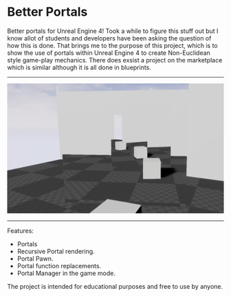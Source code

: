 # Better Portals

Better portals for Unreal Engine 4! Took a while to figure this stuff out but I know allot of students and developers have
been asking the question of how this is done. That brings me to the purpose of this project, which is to show the use of 
portals within Unreal Engine 4 to create Non-Euclidean style game-play mechanics. There does exsist a project on the marketplace
which is similar although it is all done in blueprints.

----------------------------------------------------------------------------------

![logo](Assets/Readme/Example.png)

----------------------------------------------------------------------------------

Features:

- Portals
- Recursive Portal rendering.
- Portal Pawn.
- Portal function replacements.
- Portal Manager in the game mode.

The project is intended for educational purposes and free to use by anyone.